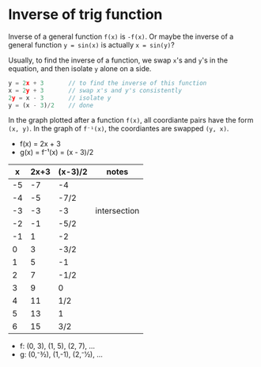 # Inverse of trig function

Inverse of a general function `f(x)` is `-f(x)`. Or maybe the inverse of a general function `y = sin(x)` is actually `x = sin(y)`?

Usually, to find the inverse of a function, we swap `x`'s and `y`'s in the equation, and then isolate `y` alone on a side.

```js
y = 2x + 3       // to find the inverse of this function
x = 2y + 3       // swap x's and y's consistently
2y = x - 3       // isolate y
y = (x - 3)/2    // done
```

In the graph plotted after a function `f(x)`, all coordiante pairs have the form `(x, y)`. In the graph of `f⁻¹(x)`, the coordiantes are swapped `(y, x)`.

- f(x) = 2x + 3
- g(x) = f⁻¹(x) = (x - 3)/2

x  | 2x+3 | (x-3)/2 | notes
---|------|---------|-----------------
-5 | -7   | -4      | 
-4 | -5   | -7/2    | 
-3 | -3   | -3      | intersection
-2 | -1   | -5/2    | 
-1 |  1   | -2      | 
 0 |  3   | -3/2    | 
 1 |  5   | -1      | 
 2 |  7   | -1/2    | 
 3 |  9   |  0      | 
 4 | 11   |  1/2    | 
 5 | 13   |  1      | 
 6 | 15   |  3/2    | 


- f: (0, 3),  (1, 5), (2, 7), …
- g: (0,⁻3⁄2), (1,-1), (2,⁻1⁄2), …
